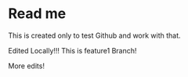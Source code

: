 # Read me

This is created only to test Github and work with that.

Edited Locally!!! This is feature1 Branch!

More edits!
